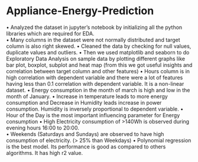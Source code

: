 # Appliance-Energy-Prediction
•	Analyzed the dataset in jupyter’s notebook by initializing all the python libraries which are required for EDA.  
•	Many columns in the dataset were not normally distributed and target column is also right skewed. 
•	Cleaned the data by checking for null values, duplicate values and outliers. 
•	Then we used matplotlib and seaborn to do Exploratory Data Analysis on sample data by plotting different graphs like  bar plot, boxplot, subplot and heat map (from this we got useful insights and correlation between target column and other features) 
•	Hours column is in high correlation with dependent variable and there were a lot of features having less than 0.1 correlation with dependent variable. 
  It is a non-linear dataset. 
•	Energy consumption in the month of march is high and low in the month of January. 
•	Increase in temperature leads to more energy consumption and Decrease in Humidity leads increase in power consumption. Humidity is inversely proportional to dependent variable. 
•	Hour of the Day is the most important influencing parameter for Energy consumption
• High Electricity consumption of >140Wh is observed during evening hours 16:00 to 20:00.  
•	Weekends (Saturdays and Sundays) are observed to have high consumption of electricity. (> 25% than Weekdays) 
• Polynomial regression is the best model. Its performance is good as compared to others algorithms. It has high r2 value. 

